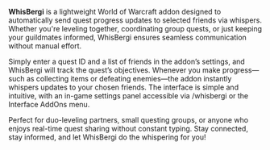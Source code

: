 **WhisBergi** is a lightweight World of Warcraft addon designed to automatically send quest progress updates to selected friends via whispers. Whether you're leveling together, coordinating group quests, or just keeping your guildmates informed, WhisBergi ensures seamless communication without manual effort.

Simply enter a quest ID and a list of friends in the addon’s settings, and WhisBergi will track the quest’s objectives. Whenever you make progress—such as collecting items or defeating enemies—the addon instantly whispers updates to your chosen friends. The interface is simple and intuitive, with an in-game settings panel accessible via /whisbergi or the Interface AddOns menu.

Perfect for duo-leveling partners, small questing groups, or anyone who enjoys real-time quest sharing without constant typing. Stay connected, stay informed, and let WhisBergi do the whispering for you!

